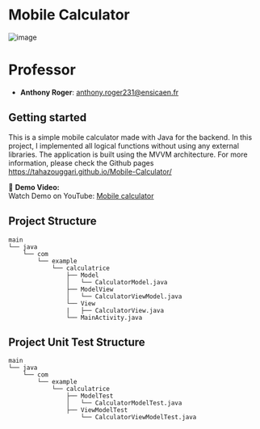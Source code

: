 # Mobile Calculator


![image](https://github.com/user-attachments/assets/45c31981-f876-4b07-8524-753cc9a39c32)



# Professor

- **Anthony Roger**: anthony.roger231@ensicaen.fr


## Getting started

This is a simple mobile calculator made with Java for the backend. In this project, I implemented all logical functions without using any external libraries. The application is built using the MVVM architecture. For more information, please check the Github pages https://tahazouggari.github.io/Mobile-Calculator/


🎥 **Demo Video:**  
Watch Demo on YouTube: [Mobile calculator](https://youtu.be/XK90VTr1m18)




## Project Structure 
 

```
main
└── java
    └── com
        └── example
            └── calculatrice
                ├── Model
                │   └── CalculatorModel.java
                ├── ModelView
                │   └── CalculatorViewModel.java
                └── View
                |   ├── CalculatorView.java
                └── MainActivity.java
```


## Project Unit Test Structure 
 

```
main
└── java
    └── com
        └── example
            └── calculatrice
                ├── ModelTest
                │   └── CalculatorModelTest.java
                ├── ViewModelTest
                    └── CalculatorViewModelTest.java
```
